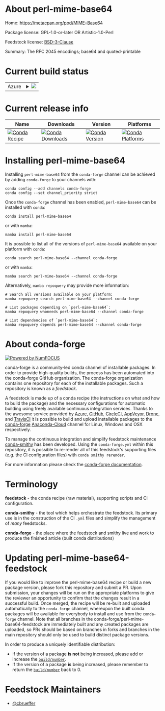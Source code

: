 About perl-mime-base64
======================

Home: https://metacpan.org/pod/MIME::Base64

Package license: GPL-1.0-or-later OR Artistic-1.0-Perl

Feedstock license: [BSD-3-Clause](https://github.com/conda-forge/perl-mime-base64-feedstock/blob/main/LICENSE.txt)

Summary: The RFC 2045 encodings; base64 and quoted-printable

Current build status
====================


<table>
    
  <tr>
    <td>Azure</td>
    <td>
      <details>
        <summary>
          <a href="https://dev.azure.com/conda-forge/feedstock-builds/_build/latest?definitionId=16999&branchName=main">
            <img src="https://dev.azure.com/conda-forge/feedstock-builds/_apis/build/status/perl-mime-base64-feedstock?branchName=main">
          </a>
        </summary>
        <table>
          <thead><tr><th>Variant</th><th>Status</th></tr></thead>
          <tbody><tr>
              <td>linux_64</td>
              <td>
                <a href="https://dev.azure.com/conda-forge/feedstock-builds/_build/latest?definitionId=16999&branchName=main">
                  <img src="https://dev.azure.com/conda-forge/feedstock-builds/_apis/build/status/perl-mime-base64-feedstock?branchName=main&jobName=linux&configuration=linux_64_" alt="variant">
                </a>
              </td>
            </tr><tr>
              <td>osx_64</td>
              <td>
                <a href="https://dev.azure.com/conda-forge/feedstock-builds/_build/latest?definitionId=16999&branchName=main">
                  <img src="https://dev.azure.com/conda-forge/feedstock-builds/_apis/build/status/perl-mime-base64-feedstock?branchName=main&jobName=osx&configuration=osx_64_" alt="variant">
                </a>
              </td>
            </tr>
          </tbody>
        </table>
      </details>
    </td>
  </tr>
</table>

Current release info
====================

| Name | Downloads | Version | Platforms |
| --- | --- | --- | --- |
| [![Conda Recipe](https://img.shields.io/badge/recipe-perl--mime--base64-green.svg)](https://anaconda.org/conda-forge/perl-mime-base64) | [![Conda Downloads](https://img.shields.io/conda/dn/conda-forge/perl-mime-base64.svg)](https://anaconda.org/conda-forge/perl-mime-base64) | [![Conda Version](https://img.shields.io/conda/vn/conda-forge/perl-mime-base64.svg)](https://anaconda.org/conda-forge/perl-mime-base64) | [![Conda Platforms](https://img.shields.io/conda/pn/conda-forge/perl-mime-base64.svg)](https://anaconda.org/conda-forge/perl-mime-base64) |

Installing perl-mime-base64
===========================

Installing `perl-mime-base64` from the `conda-forge` channel can be achieved by adding `conda-forge` to your channels with:

```
conda config --add channels conda-forge
conda config --set channel_priority strict
```

Once the `conda-forge` channel has been enabled, `perl-mime-base64` can be installed with `conda`:

```
conda install perl-mime-base64
```

or with `mamba`:

```
mamba install perl-mime-base64
```

It is possible to list all of the versions of `perl-mime-base64` available on your platform with `conda`:

```
conda search perl-mime-base64 --channel conda-forge
```

or with `mamba`:

```
mamba search perl-mime-base64 --channel conda-forge
```

Alternatively, `mamba repoquery` may provide more information:

```
# Search all versions available on your platform:
mamba repoquery search perl-mime-base64 --channel conda-forge

# List packages depending on `perl-mime-base64`:
mamba repoquery whoneeds perl-mime-base64 --channel conda-forge

# List dependencies of `perl-mime-base64`:
mamba repoquery depends perl-mime-base64 --channel conda-forge
```


About conda-forge
=================

[![Powered by
NumFOCUS](https://img.shields.io/badge/powered%20by-NumFOCUS-orange.svg?style=flat&colorA=E1523D&colorB=007D8A)](https://numfocus.org)

conda-forge is a community-led conda channel of installable packages.
In order to provide high-quality builds, the process has been automated into the
conda-forge GitHub organization. The conda-forge organization contains one repository
for each of the installable packages. Such a repository is known as a *feedstock*.

A feedstock is made up of a conda recipe (the instructions on what and how to build
the package) and the necessary configurations for automatic building using freely
available continuous integration services. Thanks to the awesome service provided by
[Azure](https://azure.microsoft.com/en-us/services/devops/), [GitHub](https://github.com/),
[CircleCI](https://circleci.com/), [AppVeyor](https://www.appveyor.com/),
[Drone](https://cloud.drone.io/welcome), and [TravisCI](https://travis-ci.com/)
it is possible to build and upload installable packages to the
[conda-forge](https://anaconda.org/conda-forge) [Anaconda-Cloud](https://anaconda.org/)
channel for Linux, Windows and OSX respectively.

To manage the continuous integration and simplify feedstock maintenance
[conda-smithy](https://github.com/conda-forge/conda-smithy) has been developed.
Using the ``conda-forge.yml`` within this repository, it is possible to re-render all of
this feedstock's supporting files (e.g. the CI configuration files) with ``conda smithy rerender``.

For more information please check the [conda-forge documentation](https://conda-forge.org/docs/).

Terminology
===========

**feedstock** - the conda recipe (raw material), supporting scripts and CI configuration.

**conda-smithy** - the tool which helps orchestrate the feedstock.
                   Its primary use is in the construction of the CI ``.yml`` files
                   and simplify the management of *many* feedstocks.

**conda-forge** - the place where the feedstock and smithy live and work to
                  produce the finished article (built conda distributions)


Updating perl-mime-base64-feedstock
===================================

If you would like to improve the perl-mime-base64 recipe or build a new
package version, please fork this repository and submit a PR. Upon submission,
your changes will be run on the appropriate platforms to give the reviewer an
opportunity to confirm that the changes result in a successful build. Once
merged, the recipe will be re-built and uploaded automatically to the
`conda-forge` channel, whereupon the built conda packages will be available for
everybody to install and use from the `conda-forge` channel.
Note that all branches in the conda-forge/perl-mime-base64-feedstock are
immediately built and any created packages are uploaded, so PRs should be based
on branches in forks and branches in the main repository should only be used to
build distinct package versions.

In order to produce a uniquely identifiable distribution:
 * If the version of a package **is not** being increased, please add or increase
   the [``build/number``](https://docs.conda.io/projects/conda-build/en/latest/resources/define-metadata.html#build-number-and-string).
 * If the version of a package **is** being increased, please remember to return
   the [``build/number``](https://docs.conda.io/projects/conda-build/en/latest/resources/define-metadata.html#build-number-and-string)
   back to 0.

Feedstock Maintainers
=====================

* [@cbrueffer](https://github.com/cbrueffer/)

